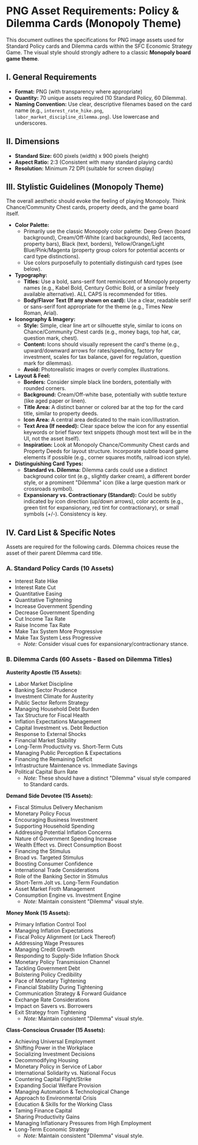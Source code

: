 # PNG Asset Requirements: Policy & Dilemma Cards (Monopoly Theme)

This document outlines the specifications for PNG image assets used for Standard Policy cards and Dilemma cards within the SFC Economic Strategy Game. The visual style should strongly adhere to a classic **Monopoly board game theme**.

## I. General Requirements

*   **Format:** PNG (with transparency where appropriate)
*   **Quantity:** 70 unique assets required (10 Standard Policy, 60 Dilemma).
*   **Naming Convention:** Use clear, descriptive filenames based on the card name (e.g., `interest_rate_hike.png`, `labor_market_discipline_dilemma.png`). Use lowercase and underscores.

## II. Dimensions

*   **Standard Size:** 600 pixels (width) x 900 pixels (height)
*   **Aspect Ratio:** 2:3 (Consistent with many standard playing cards)
*   **Resolution:** Minimum 72 DPI (suitable for screen display)

## III. Stylistic Guidelines (Monopoly Theme)

The overall aesthetic should evoke the feeling of playing Monopoly. Think Chance/Community Chest cards, property deeds, and the game board itself.

*   **Color Palette:**
    *   Primarily use the classic Monopoly color palette: Deep Green (board background), Cream/Off-White (card backgrounds), Red (accents, property bars), Black (text, borders), Yellow/Orange/Light Blue/Pink/Magenta (property group colors for potential accents or card type distinctions).
    *   Use colors purposefully to potentially distinguish card types (see below).
*   **Typography:**
    *   **Titles:** Use a bold, sans-serif font reminiscent of Monopoly property names (e.g., Kabel Bold, Century Gothic Bold, or a similar freely available alternative). ALL CAPS is recommended for titles.
    *   **Body/Flavor Text (If any shown on card):** Use a clear, readable serif or sans-serif font appropriate for the theme (e.g., Times New Roman, Arial).
*   **Iconography & Imagery:**
    *   **Style:** Simple, clear line art or silhouette style, similar to icons on Chance/Community Chest cards (e.g., money bags, top hat, car, question mark, chest).
    *   **Content:** Icons should visually represent the card's theme (e.g., upward/downward arrows for rates/spending, factory for investment, scales for tax balance, gavel for regulation, question mark for dilemmas).
    *   **Avoid:** Photorealistic images or overly complex illustrations.
*   **Layout & Feel:**
    *   **Borders:** Consider simple black line borders, potentially with rounded corners.
    *   **Background:** Cream/Off-white base, potentially with subtle texture (like aged paper or linen).
    *   **Title Area:** A distinct banner or colored bar at the top for the card title, similar to property deeds.
    *   **Icon Area:** A central area dedicated to the main icon/illustration.
    *   **Text Area (If needed):** Clear space below the icon for any essential keywords or brief flavor text snippets (though most text will be in the UI, not the asset itself).
    *   **Inspiration:** Look at Monopoly Chance/Community Chest cards and Property Deeds for layout structure. Incorporate subtle board game elements if possible (e.g., corner squares motifs, railroad icon style).
*   **Distinguishing Card Types:**
    *   **Standard vs. Dilemma:** Dilemma cards could use a distinct background color tint (e.g., slightly darker cream), a different border style, or a prominent "Dilemma" icon (like a large question mark or crossroads symbol).
    *   **Expansionary vs. Contractionary (Standard):** Could be subtly indicated by icon direction (up/down arrows), color accents (e.g., green tint for expansionary, red tint for contractionary), or small symbols (+/-). Consistency is key.

## IV. Card List & Specific Notes

Assets are required for the following cards. Dilemma choices reuse the asset of their parent Dilemma card title.

### A. Standard Policy Cards (10 Assets)

*   Interest Rate Hike
*   Interest Rate Cut
*   Quantitative Easing
*   Quantitative Tightening
*   Increase Government Spending
*   Decrease Government Spending
*   Cut Income Tax Rate
*   Raise Income Tax Rate
*   Make Tax System More Progressive
*   Make Tax System Less Progressive
    *   *Note:* Consider visual cues for expansionary/contractionary stance.

### B. Dilemma Cards (60 Assets - Based on Dilemma Titles)

**Austerity Apostle (15 Assets):**
*   Labor Market Discipline
*   Banking Sector Prudence
*   Investment Climate for Austerity
*   Public Sector Reform Strategy
*   Managing Household Debt Burden
*   Tax Structure for Fiscal Health
*   Inflation Expectations Management
*   Capital Investment vs. Debt Reduction
*   Response to External Shocks
*   Financial Market Stability
*   Long-Term Productivity vs. Short-Term Cuts
*   Managing Public Perception & Expectations
*   Financing the Remaining Deficit
*   Infrastructure Maintenance vs. Immediate Savings
*   Political Capital Burn Rate
    *   *Note:* These should have a distinct "Dilemma" visual style compared to Standard cards.

**Demand Side Devotee (15 Assets):**
*   Fiscal Stimulus Delivery Mechanism
*   Monetary Policy Focus
*   Encouraging Business Investment
*   Supporting Household Spending
*   Addressing Potential Inflation Concerns
*   Nature of Government Spending Increase
*   Wealth Effect vs. Direct Consumption Boost
*   Financing the Stimulus
*   Broad vs. Targeted Stimulus
*   Boosting Consumer Confidence
*   International Trade Considerations
*   Role of the Banking Sector in Stimulus
*   Short-Term Jolt vs. Long-Term Foundation
*   Asset Market Froth Management
*   Consumption Engine vs. Investment Engine
    *   *Note:* Maintain consistent "Dilemma" visual style.

**Money Monk (15 Assets):**
*   Primary Inflation Control Tool
*   Managing Inflation Expectations
*   Fiscal Policy Alignment (or Lack Thereof)
*   Addressing Wage Pressures
*   Managing Credit Growth
*   Responding to Supply-Side Inflation Shock
*   Monetary Policy Transmission Channel
*   Tackling Government Debt
*   Bolstering Policy Credibility
*   Pace of Monetary Tightening
*   Financial Stability During Tightening
*   Communication Strategy & Forward Guidance
*   Exchange Rate Considerations
*   Impact on Savers vs. Borrowers
*   Exit Strategy from Tightening
    *   *Note:* Maintain consistent "Dilemma" visual style.

**Class-Conscious Crusader (15 Assets):**
*   Achieving Universal Employment
*   Shifting Power in the Workplace
*   Socializing Investment Decisions
*   Decommodifying Housing
*   Monetary Policy in Service of Labor
*   International Solidarity vs. National Focus
*   Countering Capital Flight/Strike
*   Expanding Social Welfare Provision
*   Managing Automation & Technological Change
*   Approach to Environmental Crisis
*   Education & Skills for the Working Class
*   Taming Finance Capital
*   Sharing Productivity Gains
*   Managing Inflationary Pressures from High Employment
*   Long-Term Economic Strategy
    *   *Note:* Maintain consistent "Dilemma" visual style.